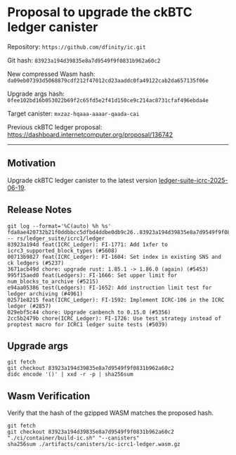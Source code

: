 # Proposal to upgrade the ckBTC ledger canister

Repository: `https://github.com/dfinity/ic.git`

Git hash: `83923a194d39835e8a7d9549f9f0831b962a60c2`

New compressed Wasm hash: `da09eb07393d5068879cdf212f47012cd23aaddc0fa49122cab2da657135f06e`

Upgrade args hash: `0fee102bd16b053022b69f2c65fd5e2f41d150ce9c214ac8731cfaf496ebda4e`

Target canister: `mxzaz-hqaaa-aaaar-qaada-cai`

Previous ckBTC ledger proposal: https://dashboard.internetcomputer.org/proposal/136742

---

## Motivation

Upgrade ckBTC ledger canister to the latest
version [ledger-suite-icrc-2025-06-19](https://github.com/dfinity/ic/releases/tag/ledger-suite-icrc-2025-06-19).

## Release Notes

```
git log --format='%C(auto) %h %s' fda8ae420732b21f0ddbbcc5dfbd4ddbe0db9c26..83923a194d39835e8a7d9549f9f0831b962a60c2 -- rs/ledger_suite/icrc1/ledger
83923a194d feat(ICRC_Ledger): FI-1771: Add 1xfer to icrc3_supported_block_types (#5608)
00713b9827 feat(ICRC_Ledger): FI-1604: Set index in existing SNS and ck ledgers (#5237)
3671acb49d chore: upgrade rust: 1.85.1 -> 1.86.0 (again) (#5453)
995f15aed0 feat(Ledgers): FI-1666: Set upper limit for num_blocks_to_archive (#5215)
e94aa05386 test(Ledgers): FI-1652: Add instruction limit test for ledger archiving (#4961)
02571e8215 feat(ICRC_Ledger): FI-1592: Implement ICRC-106 in the ICRC ledger (#2857)
029ebf5c44 chore: Upgrade canbench to 0.15.0 (#5356)
2cc5b2479b chore(ICRC_Ledger): FI-1726: Use test_strategy instead of proptest macro for ICRC1 ledger suite tests (#5039)
 ```

## Upgrade args

```
git fetch
git checkout 83923a194d39835e8a7d9549f9f0831b962a60c2
didc encode '()' | xxd -r -p | sha256sum
```

## Wasm Verification

Verify that the hash of the gzipped WASM matches the proposed hash.

```
git fetch
git checkout 83923a194d39835e8a7d9549f9f0831b962a60c2
"./ci/container/build-ic.sh" "--canisters"
sha256sum ./artifacts/canisters/ic-icrc1-ledger.wasm.gz
```